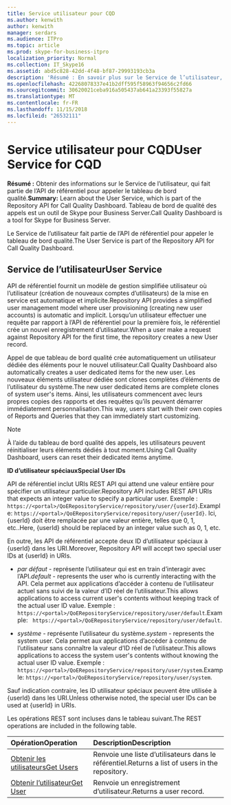 ```yaml
---
title: Service utilisateur pour CQD
ms.author: kenwith
author: kenwith
manager: serdars
ms.audience: ITPro
ms.topic: article
ms.prod: skype-for-business-itpro
localization_priority: Normal
ms.collection: IT_Skype16
ms.assetid: abd5c828-42dd-4f48-bf87-29993193cb3a
description: 'Résumé : En savoir plus sur le Service de l’utilisateur, qui fait partie de l’API de référentiel pour appeler le tableau de bord qualité. Tableau de bord de qualité des appels est un outil de Skype pour Business Server.'
ms.openlocfilehash: 42268078337e41b2dff595f58963f94656c2fd66
ms.sourcegitcommit: 30620021ceba916a505437ab641a23393f55827a
ms.translationtype: MT
ms.contentlocale: fr-FR
ms.lasthandoff: 11/15/2018
ms.locfileid: "26532111"
---
```

# <a name="user-service-for-cqd"></a><span data-ttu-id="00573-104">Service utilisateur pour CQD</span><span class="sxs-lookup"><span data-stu-id="00573-104">User Service for CQD</span></span>
 
<span data-ttu-id="00573-105">**Résumé :** Obtenir des informations sur le Service de l’utilisateur, qui fait partie de l’API de référentiel pour appeler le tableau de bord qualité.</span><span class="sxs-lookup"><span data-stu-id="00573-105">**Summary:** Learn about the User Service, which is part of the Repository API for Call Quality Dashboard.</span></span> <span data-ttu-id="00573-106">Tableau de bord de qualité des appels est un outil de Skype pour Business Server.</span><span class="sxs-lookup"><span data-stu-id="00573-106">Call Quality Dashboard is a tool for Skype for Business Server.</span></span>
  
<span data-ttu-id="00573-107">Le Service de l’utilisateur fait partie de l’API de référentiel pour appeler le tableau de bord qualité.</span><span class="sxs-lookup"><span data-stu-id="00573-107">The User Service is part of the Repository API for Call Quality Dashboard.</span></span>
  
## <a name="user-service"></a><span data-ttu-id="00573-108">Service de l’utilisateur</span><span class="sxs-lookup"><span data-stu-id="00573-108">User Service</span></span>

<span data-ttu-id="00573-109">API de référentiel fournit un modèle de gestion simplifiée utilisateur où l’utilisateur (création de nouveaux comptes d’utilisateurs) de la mise en service est automatique et implicite.</span><span class="sxs-lookup"><span data-stu-id="00573-109">Repository API provides a simplified user management model where user provisioning (creating new user accounts) is automatic and implicit.</span></span> <span data-ttu-id="00573-110">Lorsqu’un utilisateur effectuer une requête par rapport à l’API de référentiel pour la première fois, le référentiel crée un nouvel enregistrement d’utilisateur.</span><span class="sxs-lookup"><span data-stu-id="00573-110">When a user make a request against Repository API for the first time, the repository creates a new User record.</span></span> 
  
<span data-ttu-id="00573-111">Appel de que tableau de bord qualité crée automatiquement un utilisateur dédiée des éléments pour le nouvel utilisateur.</span><span class="sxs-lookup"><span data-stu-id="00573-111">Call Quality Dashboard also automatically creates a user dedicated items for the new user.</span></span> <span data-ttu-id="00573-112">Les nouveaux éléments utilisateur dédiée sont clones complètes d’éléments de l’utilisateur du système.</span><span class="sxs-lookup"><span data-stu-id="00573-112">The new user dedicated items are complete clones of system user's items.</span></span> <span data-ttu-id="00573-113">Ainsi, les utilisateurs commencent avec leurs propres copies des rapports et des requêtes qu’ils peuvent démarrer immédiatement personnalisation.</span><span class="sxs-lookup"><span data-stu-id="00573-113">This way, users start with their own copies of Reports and Queries that they can immediately start customizing.</span></span> 
  
> [!NOTE]
> <span data-ttu-id="00573-114">À l’aide du tableau de bord qualité des appels, les utilisateurs peuvent réinitialiser leurs éléments dédiés à tout moment.</span><span class="sxs-lookup"><span data-stu-id="00573-114">Using Call Quality Dashboard, users can reset their dedicated items anytime.</span></span> 
  
 <span data-ttu-id="00573-115">**ID d’utilisateur spéciaux**</span><span class="sxs-lookup"><span data-stu-id="00573-115">**Special User IDs**</span></span>
  
<span data-ttu-id="00573-116">API de référentiel inclut URIs REST API qui attend une valeur entière pour spécifier un utilisateur particulier.</span><span class="sxs-lookup"><span data-stu-id="00573-116">Repository API includes REST API URIs that expects an integer value to specify a particular user.</span></span> <span data-ttu-id="00573-117">Exemple : `https://<portal>/QoERepositoryService/repository/user/{userId}`.</span><span class="sxs-lookup"><span data-stu-id="00573-117">Example:  `https://<portal>/QoERepositoryService/repository/user/{userId}`.</span></span> <span data-ttu-id="00573-118">Ici, {userId} doit être remplacée par une valeur entière, telles que 0, 1, etc..</span><span class="sxs-lookup"><span data-stu-id="00573-118">Here, {userId} should be replaced by an integer value such as 0, 1, etc.</span></span>
  
<span data-ttu-id="00573-119">En outre, les API de référentiel accepte deux ID d’utilisateur spéciaux à {userId} dans les URI.</span><span class="sxs-lookup"><span data-stu-id="00573-119">Moreover, Repository API will accept two special user IDs at {userId} in URIs.</span></span>
  
-  <span data-ttu-id="00573-120">*par défaut* - représente l’utilisateur qui est en train d’interagir avec l’API.</span><span class="sxs-lookup"><span data-stu-id="00573-120">*default*  - represents the user who is currently interacting with the API.</span></span> <span data-ttu-id="00573-121">Cela permet aux applications d’accéder à contenu de l’utilisateur actuel sans suivi de la valeur d’ID réel de l’utilisateur.</span><span class="sxs-lookup"><span data-stu-id="00573-121">This allows applications to access current user's contents without keeping track of the actual user ID value.</span></span> <span data-ttu-id="00573-122">Exemple : ` https://<portal>/QoERepositoryService/repository/user/default`.</span><span class="sxs-lookup"><span data-stu-id="00573-122">Example: ` https://<portal>/QoERepositoryService/repository/user/default`.</span></span>
    
-  <span data-ttu-id="00573-123">*système* - représente l’utilisateur du système.</span><span class="sxs-lookup"><span data-stu-id="00573-123">*system*  - represents the system user.</span></span> <span data-ttu-id="00573-124">Cela permet aux applications d’accéder à contenu de l’utilisateur sans connaître la valeur d’ID réel de l’utilisateur.</span><span class="sxs-lookup"><span data-stu-id="00573-124">This allows applications to access the system user's contents without knowing the actual user ID value.</span></span> <span data-ttu-id="00573-125">Exemple : `https://<portal>/QoERepositoryService/repository/user/system`.</span><span class="sxs-lookup"><span data-stu-id="00573-125">Example: `https://<portal>/QoERepositoryService/repository/user/system`.</span></span>
    
<span data-ttu-id="00573-126">Sauf indication contraire, les ID utilisateur spéciaux peuvent être utilisée à {userId} dans les URI.</span><span class="sxs-lookup"><span data-stu-id="00573-126">Unless otherwise noted, the special user IDs can be used at {userId} in URIs.</span></span> 
  
<span data-ttu-id="00573-127">Les opérations REST sont incluses dans le tableau suivant.</span><span class="sxs-lookup"><span data-stu-id="00573-127">The REST operations are included in the following table.</span></span>
  
|<span data-ttu-id="00573-128">**Opération**</span><span class="sxs-lookup"><span data-stu-id="00573-128">**Operation**</span></span>|<span data-ttu-id="00573-129">**Description**</span><span class="sxs-lookup"><span data-stu-id="00573-129">**Description**</span></span>|
|:-----|:-----|
|[<span data-ttu-id="00573-130">Obtenir les utilisateurs</span><span class="sxs-lookup"><span data-stu-id="00573-130">Get Users</span></span>](get-users.md) <br/> |<span data-ttu-id="00573-131">Renvoie une liste d’utilisateurs dans le référentiel.</span><span class="sxs-lookup"><span data-stu-id="00573-131">Returns a list of users in the repository.</span></span>  <br/> |
|[<span data-ttu-id="00573-132">Obtenir l’utilisateur</span><span class="sxs-lookup"><span data-stu-id="00573-132">Get User</span></span>](get-user.md) <br/> |<span data-ttu-id="00573-133">Renvoie un enregistrement d’utilisateur.</span><span class="sxs-lookup"><span data-stu-id="00573-133">Returns a user record.</span></span>  <br/> |
   

